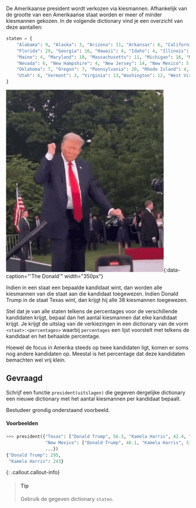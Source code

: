 De Amerikaanse president wordt verkozen via kiesmannen. Afhankelijk van de grootte van een Amerikaanse staat worden er meer of minder kiesmannen gekozen. In de volgende dictionary vind je een overzicht van deze aantallen:

```python
staten = {
    "Alabama": 9, "Alaska": 3, "Arizona": 11, "Arkansas": 6, "California": 55, "Colorado": 9, "Connecticut": 7, "Delaware": 3, "District of Columbia": 3,
    "Florida": 29, "Georgia": 16, "Hawaii": 4, "Idaho": 4, "Illinois": 20, "Indiana": 11, "Iowa": 6, "Kansas": 6, "Kentucky": 8, "Louisiana": 8, 
    "Maine": 4, "Maryland": 10, "Massachusetts": 11, "Michigan": 16, "Minnesota": 10, "Mississippi": 6, "Missouri": 10, "Montana": 3, "Nebraska": 5, 
    "Nevada": 6, "New Hampshire": 4, "New Jersey": 14, "New Mexico": 5, "New York": 29, "North Carolina": 15, "North Dakota": 3, "Ohio": 18, 
    "Oklahoma": 7, "Oregon": 7, "Pennsylvania": 20, "Rhode Island": 4, "South Carolina": 9, "South Dakota": 3, "Tennessee": 11, "Texas": 38, 
    "Utah": 6, "Vermont": 3, "Virginia": 13,"Washington": 12, "West Virginia": 5, "Wisconsin": 10, "Wyoming": 3
}
```

!["'The Donald'"](media/trump-dance.gif "'The Donald'"){:data-caption="'The Donald'" width="350px"}

Indien in een staat een bepaalde kandidaat wint, dan worden alle kiesmannen van die staat aan die kandidaat toegewezen. Indien Donald Trump in de staat Texas wint, dan krijgt hij alle 38 kiesmannen toegewezen.

Stel dat je van alle staten telkens de percentages voor de verschillende kandidaten krijgt, bepaal dan het aantal kiesmannen dat elke kandidaat krijgt. Je krijgt de uitslag van de verkiezingen in een dictionary van de vorm `<staat>:<percentages>` waarbij `percentages` een lijst voorstelt met telkens de kandidaat en het behaalde percentage.

Hoewel de focus in Amerika steeds op twee kandidaten ligt, komen er soms nog andere kandidaten op. Meestal is het percentage dat deze kandidaten bemachten wel vrij klein.

## Gevraagd
Schrijf een functie `president(uitslagen)` die gegeven dergelijke dictionary een nieuwe dictionary met het aantal kiesmannen per kandidaat bepaalt.

Bestudeer grondig onderstaand voorbeeld.

#### Voorbeelden

```python
>>> president({"Texas": ["Donald Trump", 56.3, "Kamela Harris", 42.4, "Jill Stein", 0.7, "Chase Oliver", 0.6],
               "New Mexico": ["Donald Trump", 46.1, "Kamela Harris", 51.6, "Jill Stein", 0.5, "Robbert Kennedy", 1],
               ...})
{"Donald Trump": 295, 
 "Kamela Harris": 243}
```

{: .callout.callout-info}
>#### Tip
> Gebruik de gegeven dictionary `staten`.
